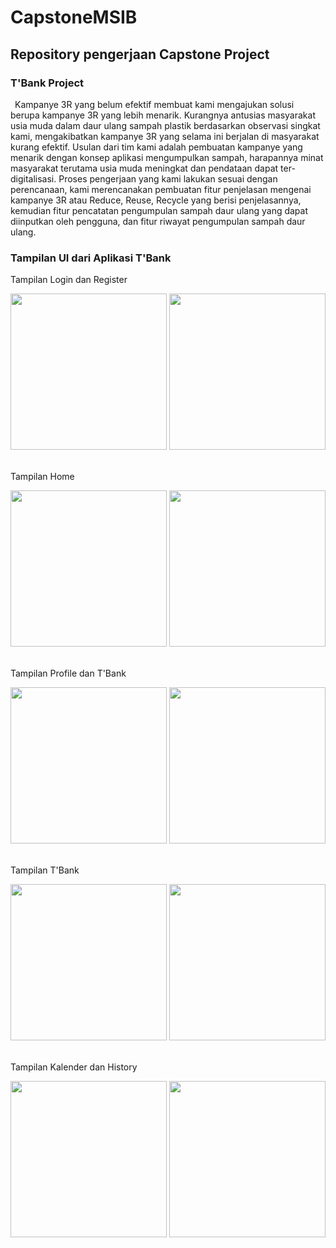# <h1>CapstoneMSIB</h1>
<h2>Repository pengerjaan Capstone Project</h2>
<h3>T'Bank Project</h3>
<p>&ensp;Kampanye 3R yang belum efektif membuat kami mengajukan solusi berupa kampanye 3R yang lebih menarik. Kurangnya antusias masyarakat usia muda dalam daur ulang sampah plastik berdasarkan observasi singkat kami, mengakibatkan kampanye 3R yang selama ini berjalan di masyarakat kurang efektif. Usulan dari tim kami adalah pembuatan kampanye yang menarik dengan konsep aplikasi mengumpulkan sampah, harapannya minat masyarakat terutama usia muda meningkat dan pendataan dapat ter-digitalisasi.
Proses pengerjaan yang kami lakukan sesuai dengan perencanaan, kami merencanakan pembuatan fitur penjelasan mengenai kampanye 3R atau Reduce, Reuse, Recycle yang berisi penjelasannya, kemudian fitur pencatatan pengumpulan sampah daur ulang yang dapat diinputkan oleh pengguna, dan fitur riwayat pengumpulan sampah daur ulang.</p>
<h3>Tampilan UI dari Aplikasi T'Bank</h3>
<div>
  <p>Tampilan Login dan Register</p>
<img src="https://user-images.githubusercontent.com/82070560/206914070-80093e4b-403c-4f86-8c2c-3dd79ea18117.jpg" width="250px">
<img src="https://user-images.githubusercontent.com/82070560/206914107-f03a4b93-4341-4b0a-a240-7aaffc33c683.jpg" width="250px">
</div><br>
<div>
  <p>Tampilan Home</p>
<img src="https://user-images.githubusercontent.com/82070560/206914847-fb3817c1-219b-4690-b948-0fa7b587e1cd.jpg" width="250px">
<img src="https://user-images.githubusercontent.com/82070560/206914236-32ca577c-4313-409e-a315-be63e93d230a.jpg" width="250px">
</div><br>
<div>
  <p>Tampilan Profile dan T'Bank</p>
<img src="https://user-images.githubusercontent.com/82070560/206914545-0829f317-d9f2-4ce2-ac4f-828f425794dc.jpg" width="250px">
<img src="https://user-images.githubusercontent.com/82070560/206914511-c6ee6cea-6f7e-482d-b57b-10224c368e29.jpg" width="250px">
</div><br>
<div>
  <p>Tampilan T'Bank</p>
<img src="https://user-images.githubusercontent.com/82070560/206914607-25601370-e5ef-45b9-8302-f4ac0174932f.jpg" width="250px">
<img src="https://user-images.githubusercontent.com/82070560/206914614-c2b3ea57-056a-4239-96ec-406c6d963b8b.jpg" width="250px">
</div><br>
<div>
  <p>Tampilan Kalender dan History</p>
<img src="https://user-images.githubusercontent.com/82070560/206914660-7a285fda-4eb9-4f2c-bba3-46c862832fde.jpg" width="250px">
<img src="https://user-images.githubusercontent.com/82070560/206914669-a42d6002-dd64-4681-b509-92c8b9ee7668.jpg" width="250px">
</div>
